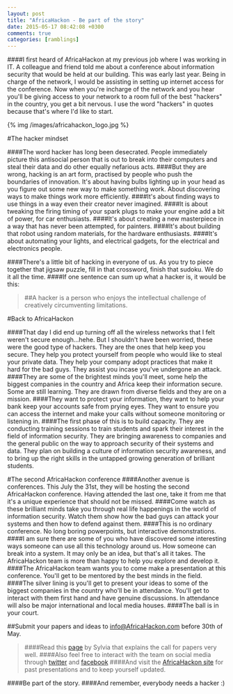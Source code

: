 ```yaml
---
layout: post
title: "AfricaHackon - Be part of the story"
date: 2015-05-17 08:42:08 +0300
comments: true
categories: [ramblings]
---
```

####I first heard of AfricaHackon at my previous job where I was working in IT. A colleague and friend told me about a conference about information security that would be held at our building. This was early last year. Being in charge of the network, I would be assisting in setting up internet access for the conference. Now when you're incharge of the network and you hear you'll be giving access to your network to a room full of the best "hackers" in the country, you get a bit nervous. I use the word "hackers" in quotes because that's where I'd like to start.

<!--more-->

{% img /images/africahackon_logo.jpg %}

#The hacker mindset

####The word hacker has long been desecrated. People immediately picture this antisocial person that is out to break into their computers and steal their data and do other equally nefarious acts.
####But they are wrong, hacking is an art form, practised by people who push the boundaries of innovation. It's about having bulbs lighting up in your head as you figure out some new way to make something work. About discovering ways to make things work more efficiently. 
####It's about finding ways to use things in a way even their creator never imagined.
####It is about tweaking the firing timing of your spark plugs to make your engine add a bit of power, for car enthusiasts.
####It's about creating a new masterpiece in a way that has never been attempted, for painters.
####It's about building that robot using random materials, for the hardware enthusiasts.
####It's about automating your lights, and electrical gadgets, for the electrical and electronics people.

####There's a little bit of hacking in everyone of us. As you try to piece together that jigsaw puzzle, fill in that crossword, finish that sudoku. We do it all the time.
####If one sentence can sum up what a hacker is, it would be this:
>##A hacker is a person who enjoys the intellectual challenge of creatively circumventing limitations.

#Back to AfricaHackon

####That day I did end up turning off all the wireless networks that I felt weren't secure enough...hehe. But I shouldn't have been worried, these were the good type of hackers. They are the ones that help keep you secure. They help you protect yourself from people who would like to steal your private data. They help your company adopt practices that make it hard for the bad guys. They assist you incase you've undergone an attack. 
####They are some of the brightest minds you'll meet, some help the biggest companies in the country and Africa keep their information secure. Some are still learning. They are drawn from diverse fields and they are on a mission.
####They want to protect your information, they want to help your bank keep your accounts safe from prying eyes. They want to ensure you can access the internet and make your calls without someone monitoring or listening in.
####The first phase of this is to build capacity. They are conducting training sessions to train students and spark their interest in the field of information security. They are bringing awareness to companies and the general public on the way to approach security of their systems and data. They plan on building a culture of information security awareness, and to bring up the right skills in the untapped growing generation of brilliant students.

#The second AfricaHackon conference
####Another avenue is conferences. This July the 31st, they will be hosting the second AfricaHackon conference. Having attended the last one, take it from me that it's a unique experience that should not be missed.
####Come watch as these brilliant minds take you through real life happenings in the world of information security. Watch them show how the bad guys can attack your systems and then how to defend against them. 
####This is no ordinary conference. No long boring powerpoints, but interactive demonstrations.
####I am sure there are some of you who have discovered some interesting ways someone can use all this technology around us. How someone can break into a system. It may only be an idea, but that's all it takes. The AfricaHackon team is more than happy to help you explore and develop it. 
####The AfricaHackon team wants you to come make a presentation at this conference. You'll get to be mentored by the best minds in the field.
####The silver lining is you'll get to present your ideas to some of the biggest companies in the country who'll be in attendance. You'll get to interact with them first hand and have genuine discussions. In attendance will also be major international and local media houses.
####The ball is in your court.

##Submit your papers and ideas to info@AfricaHackon.com before 30th of May.
>####Read this [page](http://sylviamunyisia.blogspot.com/2015/05/call-for-papers.html) by Sylvia that explains the call for papers very well.
>####Also feel free to interact with the team on social media through [twitter](https://twitter.com/AfricaHackon) and [facebook](https://www.facebook.com/AfricaHackon)
>####And visit the [AfricaHackon site](http://www.AfricaHackon.com/) for past presentations and to keep yourself updated.

####Be part of the story.
####And remember, everybody needs a hacker :)


